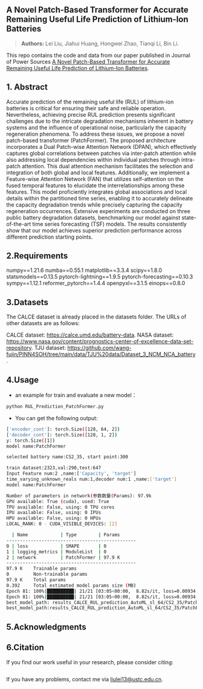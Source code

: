 ## A Novel Patch-Based Transformer for Accurate Remaining Useful Life Prediction of Lithium-Ion Batteries
> **Authors:**
Lei Liu, Jiahui Huang, Hongwei Zhao, Tianqi Li, Bin Li.

This repo contains the code and data from our paper published in Journal of Power Sources [A Novel Patch-Based Transformer for Accurate Remaining Useful Life Prediction of Lithium-Ion Batteries](url:).

## 1. Abstract

Accurate prediction of the remaining useful life (RUL) of lithium-ion batteries is critical for ensuring their safe and reliable operation. Nevertheless, achieving precise RUL prediction presents significant challenges due to the intricate degradation mechanisms inherent in battery systems and the influence of operational noise, particularly the capacity regeneration phenomena. To address these issues, we propose a novel patch-based transformer (PatchFormer). The proposed architecture incorporates a Dual Patch-wise Attention Network (DPAN), which effectively captures global correlations between patches via inter-patch attention while also addressing local dependencies within individual patches through intra-patch attention. This dual attention mechanism facilitates the selection and integration of both global and local features. Additionally, we implement a Feature-wise Attention Network (FAN) that utilizes self-attention on the fused temporal features to elucidate the interrelationships among these features. This model proficiently integrates global associations and local details within the partitioned time series, enabling it to accurately delineate the capacity degradation trends while precisely capturing the capacity regeneration occurrences. Extensive experiments are conducted on three public battery degradation datasets, benchmarking our model against state-of-the-art time series forecasting (TSF) models. The results consistently show that our model achieves superior prediction performance across different prediction starting points.

## 2.Requirements

numpy==1.21.6
numba==0.55.1
matplotlib==3.3.4
scipy==1.8.0
statsmodels==0.13.5
pytorch-lightning==1.9.5
pytorch-forecasting==0.10.3
sympy==1.12.1
reformer_pytorch==1.4.4
openpyxl==3.1.5
einops==0.8.0

## 3.Datasets

The CALCE dataset is already placed in the datasets folder. The URLs of other datasets are as follows:

CALCE dataset: https://calce.umd.edu/battery-data.
NASA dataset: https://www.nasa.gov/content/prognostics-center-of-excellence-data-set-repository.
TJU dataset: https://github.com/wang-fujin/PINN4SOH/tree/main/data/TJU%20data/Dataset_3_NCM_NCA_battery.

## 4.Usage

- an example for train and evaluate a new model：

```bash
python RUL_Prediction_PatchFormer.py
```

- You can get the following output:

```bash
['encoder_cont']: torch.Size([128, 64, 2])
['decoder_cont']: torch.Size([128, 1, 2])
y: torch.Size([1])
model name:PatchFormer

selected battery name:CS2_35, start point:300

train dataset:2323,val:290,test:647
Input Feature num:2 ,name:['Capacity', 'target']
time_varying_unknown_reals num:1,decoder num:1 ,name:['target']
model name:PatchFormer

Number of parameters in network(参数数量(Params): 97.9k
GPU available: True (cuda), used: True
TPU available: False, using: 0 TPU cores
IPU available: False, using: 0 IPUs
HPU available: False, using: 0 HPUs
LOCAL_RANK: 0 - CUDA_VISIBLE_DEVICES: [2]

  | Name            | Type        | Params
------------------------------------------------
0 | loss            | SMAPE       | 0     
1 | logging_metrics | ModuleList  | 0     
2 | network         | PatchFormer | 97.9 K
------------------------------------------------
97.9 K    Trainable params
0         Non-trainable params
97.9 K    Total params
0.392     Total estimated model params size (MB)
Epoch 81: 100%|██████████| 21/21 [03:05<00:00,  8.82s/it, loss=0.00934, train_loss_step=0.00956, val_loss=0.0101, train_loss_epoch=0.00916]
Epoch 81: 100%|██████████| 21/21 [03:05<00:00,  8.82s/it, loss=0.00934, train_loss_step=0.00956, val_loss=0.0101, train_loss_epoch=0.00916]
best_model_path: results_CALCE_RUL_prediction_AutoML_sl_64/CS2_35/PatchFormer_smape_35/SP400/PatchFormerNetModel_2024-11-02 03-48-31/PatchFormerNetModel/checkpoints/epoch=81-step=1312.ckpt
best_model_path:results_CALCE_RUL_prediction_AutoML_sl_64/CS2_35/PatchFormer_smape_35/SP400/PatchFormerNetModel_2024-11-02 03-48-31/PatchFormerNetModel/checkpoints/epoch=81-step=1312.ckpt <_io.TextIOWrapper name='results_CALCE_RUL_prediction_AutoML_sl_64/CS2_35/PatchFormer_smape_35/SP400/PatchFormerNetModel_2024-11-02 03-48-31/log_Feas_2_2_in_l_64_out_l_1_Pcap.txt' mode='w' encoding='UTF-8'>
```


## 5.Acknowledgments



## 6.Citation

If you find our work useful in your research, please consider citing:

```latex

```

If you have any problems, contact me via liulei13@ustc.edu.cn.
